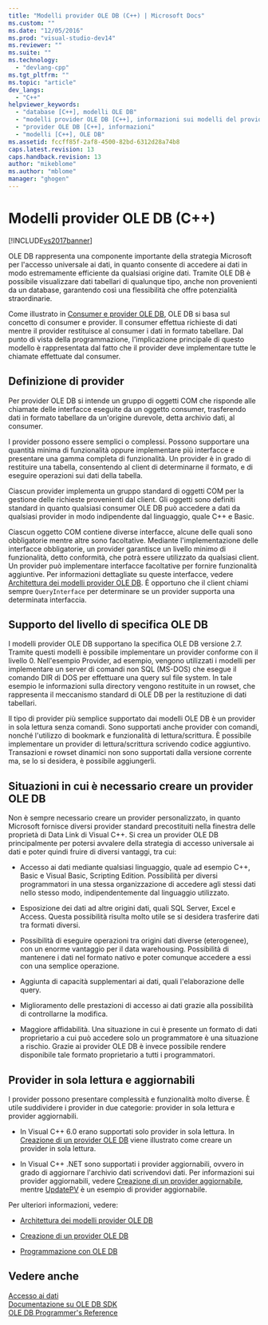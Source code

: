 ```yaml
---
title: "Modelli provider OLE DB (C++) | Microsoft Docs"
ms.custom: ""
ms.date: "12/05/2016"
ms.prod: "visual-studio-dev14"
ms.reviewer: ""
ms.suite: ""
ms.technology: 
  - "devlang-cpp"
ms.tgt_pltfrm: ""
ms.topic: "article"
dev_langs: 
  - "C++"
helpviewer_keywords: 
  - "database [C++], modelli OLE DB"
  - "modelli provider OLE DB [C++], informazioni sui modelli del provider OLE DB"
  - "provider OLE DB [C++], informazioni"
  - "modelli [C++], OLE DB"
ms.assetid: fccff85f-2af8-4500-82bd-6312d28a74b8
caps.latest.revision: 13
caps.handback.revision: 13
author: "mikeblome"
ms.author: "mblome"
manager: "ghogen"
---
```

# Modelli provider OLE DB (C++)
[!INCLUDE[vs2017banner](../../assembler/inline/includes/vs2017banner.md)]

OLE DB rappresenta una componente importante della strategia Microsoft per l'accesso universale ai dati,  in quanto consente di accedere ai dati in modo estremamente efficiente da qualsiasi origine dati.  Tramite OLE DB è possibile visualizzare dati tabellari di qualunque tipo, anche non provenienti da un database,  garantendo così una flessibilità che offre potenzialità straordinarie.  
  
 Come illustrato in [Consumer e provider OLE DB](../../data/oledb/ole-db-consumers-and-providers.md), OLE DB si basa sul concetto di consumer e provider.  Il consumer effettua richieste di dati mentre il provider restituisce al consumer i dati in formato tabellare.  Dal punto di vista della programmazione, l'implicazione principale di questo modello è rappresentata dal fatto che il provider deve implementare tutte le chiamate effettuate dal consumer.  
  
## Definizione di provider  
 Per provider OLE DB si intende un gruppo di oggetti COM che risponde alle chiamate delle interfacce eseguite da un oggetto consumer, trasferendo dati in formato tabellare da un'origine durevole, detta archivio dati, al consumer.  
  
 I provider possono essere semplici o complessi.  Possono supportare una quantità minima di funzionalità oppure implementare più interfacce e presentare una gamma completa di funzionalità.  Un provider è in grado di restituire una tabella, consentendo al client di determinarne il formato, e di eseguire operazioni sui dati della tabella.  
  
 Ciascun provider implementa un gruppo standard di oggetti COM per la gestione delle richieste provenienti dal client. Gli oggetti sono definiti standard in quanto qualsiasi consumer OLE DB può accedere a dati da qualsiasi provider in modo indipendente dal linguaggio, quale C\+\+ e Basic.  
  
 Ciascun oggetto COM contiene diverse interfacce, alcune delle quali sono obbligatorie mentre altre sono facoltative.  Mediante l'implementazione delle interfacce obbligatorie, un provider garantisce un livello minimo di funzionalità, detto conformità, che potrà essere utilizzato da qualsiasi client.  Un provider può implementare interfacce facoltative per fornire funzionalità aggiuntive.  Per informazioni dettagliate su queste interfacce, vedere [Architettura dei modelli provider OLE DB](../../data/oledb/ole-db-provider-template-architecture.md).  È opportuno che il client chiami sempre `QueryInterface` per determinare se un provider supporta una determinata interfaccia.  
  
## Supporto del livello di specifica OLE DB  
 I modelli provider OLE DB supportano la specifica OLE DB versione 2.7.  Tramite questi modelli è possibile implementare un provider conforme con il livello 0.  Nell'esempio Provider, ad esempio, vengono utilizzati i modelli per implementare un server di comandi non SQL \(MS\-DOS\) che esegue il comando DIR di DOS per effettuare una query sul file system.  In tale esempio le informazioni sulla directory vengono restituite in un rowset, che rappresenta il meccanismo standard di OLE DB per la restituzione di dati tabellari.  
  
 Il tipo di provider più semplice supportato dai modelli OLE DB è un provider in sola lettura senza comandi.  Sono supportati anche provider con comandi, nonché l'utilizzo di bookmark e funzionalità di lettura\/scrittura.  È possibile implementare un provider di lettura\/scrittura scrivendo codice aggiuntivo.  Transazioni e rowset dinamici non sono supportati dalla versione corrente ma, se lo si desidera, è possibile aggiungerli.  
  
## Situazioni in cui è necessario creare un provider OLE DB  
 Non è sempre necessario creare un provider personalizzato, in quanto Microsoft fornisce diversi provider standard precostituiti nella finestra delle proprietà di Data Link di Visual C\+\+.  Si crea un provider OLE DB principalmente per potersi avvalere della strategia di accesso universale ai dati  e poter quindi fruire di diversi vantaggi, tra cui:  
  
-   Accesso ai dati mediante qualsiasi linguaggio, quale ad esempio C\+\+, Basic e Visual Basic, Scripting Edition.  Possibilità per diversi programmatori in una stessa organizzazione di accedere agli stessi dati nello stesso modo, indipendentemente dal linguaggio utilizzato.  
  
-   Esposizione dei dati ad altre origini dati, quali SQL Server, Excel e Access.  Questa possibilità risulta molto utile se si desidera trasferire dati tra formati diversi.  
  
-   Possibilità di eseguire operazioni tra origini dati diverse \(eterogenee\),  con un enorme vantaggio per il data warehousing.  Possibilità di mantenere i dati nel formato nativo e poter comunque accedere a essi con una semplice operazione.  
  
-   Aggiunta di capacità supplementari ai dati, quali l'elaborazione delle query.  
  
-   Miglioramento delle prestazioni di accesso ai dati grazie alla possibilità di controllarne la modifica.  
  
-   Maggiore affidabilità.  Una situazione in cui è presente un formato di dati proprietario a cui può accedere solo un programmatore è una situazione a rischio.  Grazie ai provider OLE DB è invece possibile rendere disponibile tale formato proprietario a tutti i programmatori.  
  
## Provider in sola lettura e aggiornabili  
 I provider possono presentare complessità e funzionalità molto diverse.  È utile suddividere i provider in due categorie: provider in sola lettura e provider aggiornabili.  
  
-   In Visual C\+\+ 6.0 erano supportati solo provider in sola lettura.  In [Creazione di un provider OLE DB](../../data/oledb/creating-an-ole-db-provider.md) viene illustrato come creare un provider in sola lettura.  
  
-   In Visual C\+\+ .NET sono supportati i provider aggiornabili, ovvero in grado di aggiornare l'archivio dati scrivendovi dati.  Per informazioni sui provider aggiornabili, vedere [Creazione di un provider aggiornabile](../../data/oledb/creating-an-updatable-provider.md), mentre [UpdatePV](http://msdn.microsoft.com/it-it/c8bed873-223c-4a7d-af55-f90138c6f38f) è un esempio di provider aggiornabile.  
  
 Per ulteriori informazioni, vedere:  
  
-   [Architettura dei modelli provider OLE DB](../../data/oledb/ole-db-provider-template-architecture.md)  
  
-   [Creazione di un provider OLE DB](../../data/oledb/creating-an-ole-db-provider.md)  
  
-   [Programmazione con OLE DB](../../data/oledb/ole-db-programming.md)  
  
## Vedere anche  
 [Accesso ai dati](../Topic/Data%20Access%20in%20Visual%20C++.md)   
 [Documentazione su OLE DB SDK](https://msdn.microsoft.com/en-us/library/ms722784.aspx)   
 [OLE DB Programmer's Reference](https://msdn.microsoft.com/en-us/library/ms713643.aspx)